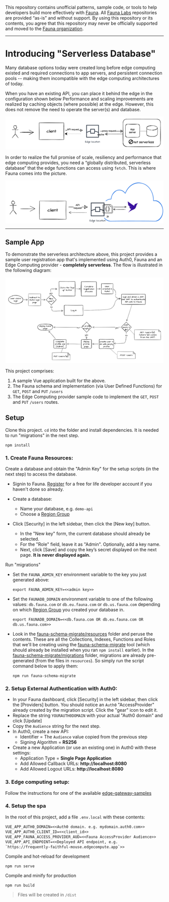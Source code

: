 This repository contains unofficial patterns, sample code, or tools to help developers build more effectively with [Fauna][fauna]. All [Fauna Labs][fauna-labs] repositories are provided “as-is” and without support. By using this repository or its contents, you agree that this repository may never be officially supported and moved to the [Fauna organization][fauna-organization].

[fauna]: https://www.fauna.com/
[fauna-labs]: https://github.com/fauna-labs
[fauna-organization]: https://github.com/fauna

---

# Introducing "Serverless Database"

Many database options today were created long before edge computing existed and required connections
to app servers, and persistent connection pools
-- making them incompatible with the edge computing architectures of today.

When you have an existing API, you can place it behind the edge in the configuration shown below
Performance and scaling improvements are realized by caching objects (where possible) at the edge. 
However, this does not remove the need to operate the server(s) and database. 

![notserverless](/images/notserverless.png)

In order to realize the full promise of scale, resiliency and performance that edge computing provides,
you need a “globally distributed, serverless database” that the edge functions can access using `fetch`.
This is where Fauna comes into the picture.

![image](/images/serverless.png)

---

## Sample App

To demonstrate the serverless architecture above, this project provides a sample user registration
app that's implemented using Auth0, Fauna and an Edge Computing provider - **completely serverless**. 
The flow is illustrated in the following diagram:

![app](/images/app.png)


This project comprises:
1. A sample Vue application built for the above.
2. The Fauna schema and implementation (via User Defined Functions) for `GET`, `POST` and `PUT` `/users`
3. The Edge Computing provider sample code to implement the `GET`, `POST` and `PUT` `/users` routes.


## Setup

Clone this project. `cd` into the folder and  install dependencies. 
It is needed to run "migrations" in the next step.
```
npm install
```

### 1. Create Fauna Resources:
Create a database and obtain the "Admin Key" for the setup scripts (in the next step) to access the database.
* Signin to Fauna. [Register](https://dashboard.fauna.com/accounts/register) for a free for life developer account
  if you haven't done so already.
* Create a database: 
  * Name your database, e.g. `demo-api`
  * Choose a [Region Group](https://docs.fauna.com/fauna/current/api/fql/region_groups#how-to-use-region-groups)

* Click [Security] in the left sidebar, then click the [New key] button.
  * In the "New key" form, the current database should already be selected. 
  * For the "Role" field, leave it as "Admin". Optionally, add a key name. 
  * Next, click [Save] and copy the key’s secret displayed on the next page. **It is never displayed again.**

Run "migrations"

* Set the `FAUNA_ADMIN_KEY` environment variable to the key you just generated above:
  ```
  export FAUNA_ADMIN_KEY=<<admin key>>
  ```

* Set the `FAUNADB_DOMAIN` environment variable to one of the following values: `db.fauna.com` or `db.eu.fauna.com` 
  or `db.us.fauna.com` depending on which [Region Group](https://docs.fauna.com/fauna/current/api/fql/region_groups#how-to-use-region-groups)
  you created your database in.
  ```
  export FAUNADB_DOMAIN=<<db.fauna.com OR db.eu.fauna.com OR db.us.fauna.com>>
  ```

* Look in the [fauna-schema-migrate/resources](/fauna-schema-migrate/resources) folder and peruse the contents. 
  These are all the Collections, Indexes, Functions and Roles that we'll be creating using the
  [fauna-schema-migrate](https://github.com/fauna-labs/fauna-schema-migrate) tool
  (which should already be installed when you ran `npm install` earlier).
  In the [fauna-schema-migrate/migrations](/fauna-schema-migrate/migrations) folder,
  migrations are already pre-generated (from the files in `resources`).
  So simply run the script command below to apply them:

  ```
  npm run fauna-schema-migrate
  ```

### 2. Setup External Authentication with Auth0:
* In your Fauna dashboard, click [Security] in the left sidebar, then click the [Providers] button. 
  You should notice an `Auth0` "AccessProvider" already created by the migration script. Click the "gear" icon to edit it.  
* Replace the string `YOURAUTH0DOMAIN` with your actual "Auth0 domain" and click [Update]
* Copy the `Audience` string for the next step.
* In Auth0, create a new API:
  * Identifier = The `Audience` value copied from the previous step
  * Signing Algorithm = **RS256**
* Create a new Application (or use an existing one) in Auth0 with these settings:
  * Application Type = **Single Page Application**
  * Add Allowed Callback URLs: **http://localhost:8080**
  * Add Allowed Logout URLs: **http://localhost:8080**

### 3. Edge computing setup:

Follow the instructions for one of the available
[edge-gateway-samples](https://github.com/orgs/fauna-labs/repositories?q=edge-gateway-sample)

### 4. Setup the spa
In the root of this project, add a file `.env.local` with these contents:<a name="finishing"></a>
```
VUE_APP_AUTH0_DOMAIN=<<Auth0 domain. e.g. mydomain.auth0.com>>
VUE_APP_AUTH0_CLIENT_ID=<<client_id>>
VUE_APP_FAUNA_ACCESS_PROVIDER_AUD=<<Fauna AccessProvider Audience>>
VUE_APP_API_ENDPOINT=<<Deployed API endpoint, e.g. `https://frequently-faithful-mouse.edgecompute.app`>>
```

Compile and hot-reload for development
```
npm run serve
```

Compile and minify for production<a name="buildprod"></a>
```
npm run build
```
> Files will be created in `/dist`